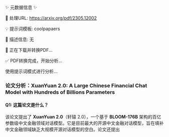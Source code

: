 ✨ 元数据信息 ✨

📄 处理URL: https://arxiv.org/pdf/2305.12002

💡 提示词模板: coolpapaers

📝 描述信息: 无

🚀 正在下载并转换PDF...

✅ PDF转换完成，开始分析...

使用提示词模式进行分析...
### **论文分析：XuanYuan 2.0: A Large Chinese Financial Chat Model with Hundreds of Billions Parameters**

#### **Q1: 这篇论文是什么？**  
该论文提出了 **XuanYuan 2.0**（轩辕 2.0），一个基于 **BLOOM-176B** 架构的百亿参数级中文金融领域对话模型。它是目前最大的开源中文金融对话模型，旨在填补中文金融领域缺乏大规模开源对话模型的空白。论文还提出